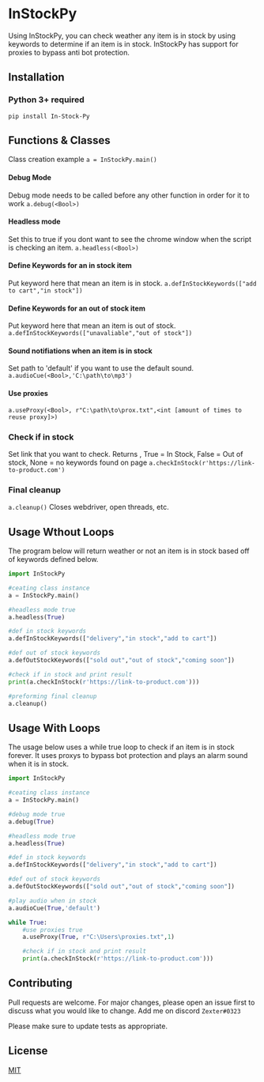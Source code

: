 # InStockPy

Using InStockPy, you can check weather any item is in stock by using keywords to determine if an item is in stock. InStockPy has support for proxies to bypass anti bot protection.

## Installation

###  Python 3+ required
`pip install In-Stock-Py`

## Functions & Classes
Class creation example
`a = InStockPy.main()`

#### Debug Mode
Debug mode needs to be called before any other function in order for it to work
`a.debug(<Bool>)` 

#### Headless mode
Set this to true if you dont want to see the chrome window when the script is checking an item.
`a.headless(<Bool>)`

#### Define Keywords for an in stock item
Put keyword here that mean an item is in stock.
`a.defInStockKeywords(["add to cart","in stock"])`

#### Define Keywords for an out of stock item
Put keyword here that mean an item is out of stock.
`a.defInStockKeywords(["unavaliable","out of stock"])`

#### Sound notifiations when an item is in stock
Set path to 'default' if you want to use the default sound.
`a.audioCue(<Bool>,'C:\path\to\mp3')`

#### Use proxies
`a.useProxy(<Bool>, r"C:\path\to\prox.txt",<int [amount of times to reuse proxy]>)`

### Check if in stock
Set link that you want to check.
Returns <Bool>, True = In Stock, False = Out of stock, None = no keywords found on page
`a.checkInStock(r'https://link-to-product.com')`

### Final cleanup
`a.cleanup()` Closes webdriver, open threads, etc.

## Usage Wthout Loops

The program below will return weather or not an item is in stock based off of keywords defined below.

```python
import InStockPy

#ceating class instance
a = InStockPy.main()

#headless mode true
a.headless(True)

#def in stock keywords
a.defInStockKeywords(["delivery","in stock","add to cart"])

#def out of stock keywords
a.defOutStockKeywords(["sold out","out of stock","coming soon"])

#check if in stock and print result
print(a.checkInStock(r'https://link-to-product.com')))

#preforming final cleanup
a.cleanup() 
```

## Usage With Loops
The usage below uses a while true loop to check if an item is in stock forever. It uses proxys to bypass bot protection and plays an alarm sound when it is in stock.  
```python
import InStockPy

#ceating class instance
a = InStockPy.main()

#debug mode true
a.debug(True)

#headless mode true
a.headless(True)

#def in stock keywords
a.defInStockKeywords(["delivery","in stock","add to cart"])

#def out of stock keywords
a.defOutStockKeywords(["sold out","out of stock","coming soon"])

#play audio when in stock
a.audioCue(True,'default')

while True:
    #use proxies true
    a.useProxy(True, r"C:\Users\proxies.txt",1)

    #check if in stock and print result
    print(a.checkInStock(r'https://link-to-product.com')))
````


## Contributing
Pull requests are welcome. For major changes, please open an issue first to discuss what you would like to change. Add me on discord `Zexter#0323`

Please make sure to update tests as appropriate.

## License
[MIT](https://choosealicense.com/licenses/mit/)
